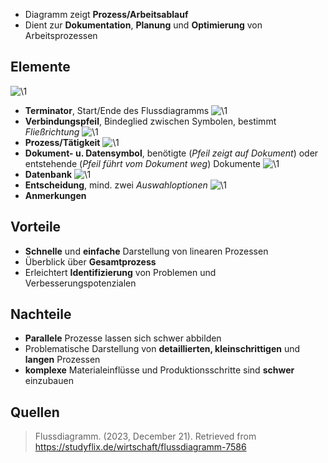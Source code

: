 - Diagramm zeigt **Prozess/Arbeitsablauf** 
- Dient zur **Dokumentation**, **Planung** und **Optimierung** von Arbeitsprozessen

## Elemente
![\1](attachments/\1)
- **Terminator**, Start/Ende des Flussdiagramms
![\1](attachments/\1)
- **Verbindungspfeil**, Bindeglied zwischen Symbolen, bestimmt *Fließrichtung*
![\1](attachments/\1)
- **Prozess/Tätigkeit**
![\1](attachments/\1)
- **Dokument- u. Datensymbol**, benötigte (*Pfeil zeigt auf Dokument*) oder entstehende (*Pfeil führt vom Dokument weg*) Dokumente
![\1](attachments/\1)
- **Datenbank**
![\1](attachments/\1)
- **Entscheidung**, mind. zwei *Auswahloptionen*
![\1](attachments/\1)
- **Anmerkungen**

## Vorteile
- **Schnelle** und **einfache** Darstellung von linearen Prozessen
- Überblick über **Gesamtprozess**
- Erleichtert **Identifizierung** von Problemen und Verbesserungspotenzialen

## Nachteile
- **Parallele** Prozesse lassen sich schwer abbilden
- Problematische Darstellung von **detaillierten, kleinschrittigen** und **langen** Prozessen
- **komplexe** Materialeinflüsse und Produktionsschritte sind **schwer** einzubauen

## Quellen
> Flussdiagramm. (2023, December 21). Retrieved from https://studyflix.de/wirtschaft/flussdiagramm-7586